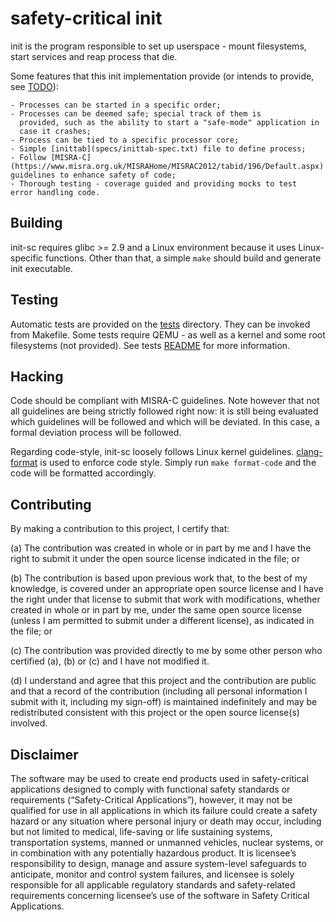 # safety-critical init

init is the program responsible to set up userspace - mount filesystems,
start services and reap process that die.

Some features that this init implementation provide (or intends to
provide, see [TODO](TODO)):

    - Processes can be started in a specific order;
    - Processes can be deemed safe; special track of them is
      provided, such as the ability to start a "safe-mode" application in
      case it crashes;
    - Process can be tied to a specific processor core;
    - Simple [inittab](specs/inittab-spec.txt) file to define process;
    - Follow [MISRA-C](https://www.misra.org.uk/MISRAHome/MISRAC2012/tabid/196/Default.aspx) guidelines to enhance safety of code;
    - Thorough testing - coverage guided and providing mocks to test
    error handling code.

## Building

init-sc requires glibc >= 2.9 and a Linux environment because it uses
Linux-specific functions. Other than that, a simple `make` should
build and generate init executable.

## Testing

Automatic tests are provided on the [tests](tests) directory. They can be
invoked from Makefile. Some tests require QEMU - as well as a kernel
and some root filesystems (not provided). See tests [README](tests/README.tests)
for more information.

## Hacking

Code should be compliant with MISRA-C guidelines. Note however that not
all guidelines are being strictly followed right now: it is still being
evaluated which guidelines will be followed and which will be deviated.
In this case, a formal deviation process will be followed.

Regarding code-style, init-sc loosely follows Linux kernel
guidelines. [clang-format](http://clang.llvm.org/docs/ClangFormat.html)
is used to enforce code style. Simply run `make format-code` and the code
will be formatted accordingly.

## Contributing

By making a contribution to this project, I certify that:

(a) The contribution was created in whole or in part by me and I
    have the right to submit it under the open source license
    indicated in the file; or

(b) The contribution is based upon previous work that, to the best
    of my knowledge, is covered under an appropriate open source
    license and I have the right under that license to submit that
    work with modifications, whether created in whole or in part
    by me, under the same open source license (unless I am
    permitted to submit under a different license), as indicated
    in the file; or

(c) The contribution was provided directly to me by some other
    person who certified (a), (b) or (c) and I have not modified
    it.

(d) I understand and agree that this project and the contribution
    are public and that a record of the contribution (including all
    personal information I submit with it, including my sign-off) is
    maintained indefinitely and may be redistributed consistent with
    this project or the open source license(s) involved.

## Disclaimer

The software may be used to create end products used in safety-critical
applications designed to comply with functional safety standards or
requirements (“Safety-Critical Applications”), however, it may not be
qualified for use in all applications in which its failure could create
a safety hazard or any situation where personal injury or death may
occur, including but not limited to medical, life-saving or life
sustaining systems, transportation systems, manned or unmanned vehicles,
nuclear systems, or in combination with any potentially hazardous
product. It is licensee’s responsibility to design, manage and assure
system-level safeguards to anticipate, monitor and control system
failures, and licensee is solely responsible for all applicable
regulatory standards and safety-related requirements concerning
licensee’s use of the software in Safety Critical Applications.
